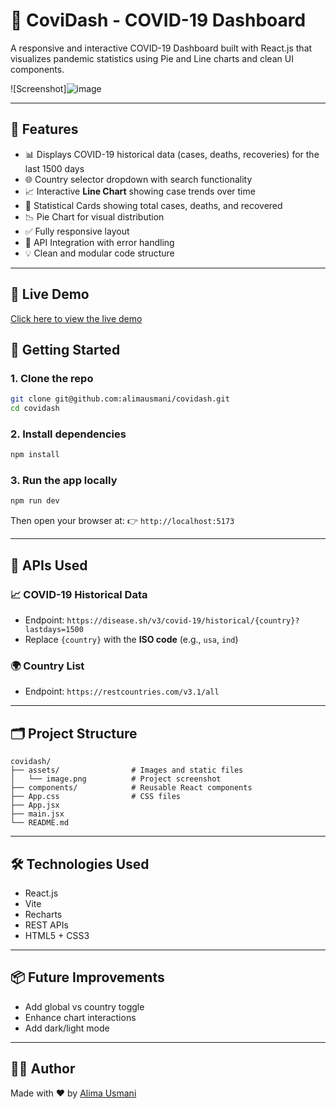 # 🦠 CoviDash - COVID-19 Dashboard

A responsive and interactive COVID-19 Dashboard built with React.js that visualizes pandemic statistics using Pie and Line charts and clean UI components.

![Screenshot]![image](https://github.com/user-attachments/assets/5bc82e44-eae3-43ca-8ff5-fe56f7cb3de2)


---

## 📌 Features

- 📊 Displays COVID-19 historical data (cases, deaths, recoveries) for the last 1500 days  
- 🌐 Country selector dropdown with search functionality  
- 📈 Interactive **Line Chart** showing case trends over time  
- 🧮 Statistical Cards showing total cases, deaths, and recovered  
- 📉 Pie Chart for visual distribution  
- ✅ Fully responsive layout  
- 🔁 API Integration with error handling  
- 💡 Clean and modular code structure  

---
## 🔗 Live Demo

[Click here to view the live demo](https://covidash-puce.vercel.app/)


## 🚀 Getting Started

### 1. Clone the repo

```bash
git clone git@github.com:alimausmani/covidash.git
cd covidash
````

### 2. Install dependencies

```bash
npm install
```

### 3. Run the app locally

```bash
npm run dev
```

Then open your browser at:
👉 `http://localhost:5173`

---

## 🔌 APIs Used

### 📈 COVID-19 Historical Data

* Endpoint: `https://disease.sh/v3/covid-19/historical/{country}?lastdays=1500`
* Replace `{country}` with the **ISO code** (e.g., `usa`, `ind`)

### 🌍 Country List

* Endpoint: `https://restcountries.com/v3.1/all`

---

## 🗂️ Project Structure

```
covidash/
├── assets/                # Images and static files
│   └── image.png          # Project screenshot
├── components/            # Reusable React components
├── App.css                # CSS files
├── App.jsx
├── main.jsx
└── README.md
```

---

## 🛠️ Technologies Used

* React.js
* Vite
* Recharts
* REST APIs
* HTML5 + CSS3

---

## 📦 Future Improvements

* Add global vs country toggle
* Enhance chart interactions
* Add dark/light mode

---

## 🙋‍♀️ Author

Made with ❤️ by [Alima Usmani](https://github.com/alimausmani)
